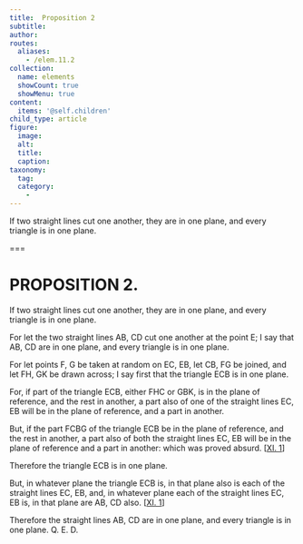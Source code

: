 ```yaml
---
title:  Proposition 2
subtitle: 
author:
routes:
  aliases:
    - /elem.11.2
collection:
  name: elements
  showCount: true
  showMenu: true
content:
  items: '@self.children'
child_type: article
figure:
  image:
  alt:
  title:
  caption:
taxonomy:
  tag:
  category:
    - 
---
```


<p><hi rend="ital">If two straight lines cut one another</hi>, <hi rend="ital">they are in one plane</hi>, <hi rend="ital">and every triangle is in one plane.</hi>
      </p>

===

<h1>PROPOSITION 2.</h1>
<p><span class="ital">If two straight lines cut one another</span>, <span class="ital">they are in one plane</span>, <span class="ital">and every triangle is in one plane.</span>
      </p>

<p>For let the two straight lines <span class="ital">AB</span>, <span class="ital">CD</span> cut one another at the point <span class="ital">E</span>; I say that <span class="ital">AB</span>, <span class="ital">CD</span> are in one plane, and every triangle is in one plane. 
      </p>

<p>For let points <span class="ital">F</span>, <span class="ital">G</span> be taken at random on <span class="ital">EC</span>, <span class="ital">EB</span>, let <span class="ital">CB</span>, <span class="ital">FG</span> be joined, and let <span class="ital">FH</span>, <span class="ital">GK</span> be drawn across; I say first that the triangle <span class="ital">ECB</span> is in one plane. </p>

<p>For, if part of the triangle <span class="ital">ECB</span>, either <span class="ital">FHC</span> or <span class="ital">GBK</span>, is in the plane of reference, and the rest in another, a part also of one of the straight lines <span class="ital">EC</span>, <span class="ital">EB</span> will be in the plane of reference, and a part in another. </p>

<p>But, if the part <span class="ital">FCBG</span> of the triangle <span class="ital">ECB</span> be in the plane of reference, and the rest in another, a part also of both the straight lines <span class="ital">EC</span>, <span class="ital">EB</span> will be in the plane of reference and a part in another: which was proved absurd. [<a href="/elem.11.1">XI. 1</a>] <pb n="275"/></p>

<p>Therefore the triangle <span class="ital">ECB</span> is in one plane. </p>

<p>But, in whatever plane the triangle <span class="ital">ECB</span> is, in that plane also is each of the straight lines <span class="ital">EC</span>, <span class="ital">EB</span>, and, in whatever plane each of the straight lines <span class="ital">EC</span>, <span class="ital">EB</span> is, in that plane are <span class="ital">AB</span>, <span class="ital">CD</span> also. [<a href="/elem.11.1">XI. 1</a>] </p>

<p>Therefore the straight lines <span class="ital">AB</span>, <span class="ital">CD</span> are in one plane, and every triangle is in one plane. Q. E. D.</p>
